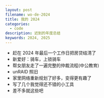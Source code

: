 ```yaml
---
layout: post
filename: wo-de-2024
title: 我的 2024
categories:
  - code
description: 迟到的年度总结
keywords: 2024, 2025
---
```

- 赶在 2024 年最后一个工作日把房贷结清了
- 新爱好：骑车，上锁骑车
- 帮女朋友走了一遍完整的仲裁流程(中公教育)
- unRAID 照旧
- 家里网络重新规划了好多，变得更有趣了
- 写了几个我觉得还不错的小工具
- 差不多就这些吧